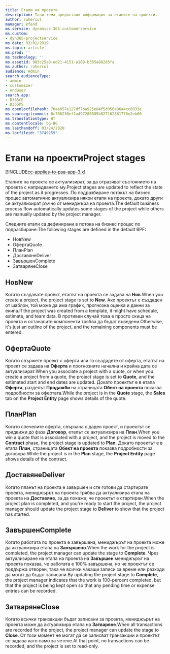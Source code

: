 ```yaml
---
title: Етапи на проекти
description: Тази тема предоставя информация за етапите на проекти.
author: ruhercul
manager: kfend
ms.service: dynamics-365-customerservice
ms.custom:
- dyn365-projectservice
ms.date: 03/01/2019
ms.topic: article
ms.prod: ''
ms.technology: ''
ms.assetid: 983c25a0-ed21-4151-a109-b385a88285fa
ms.author: ruhercul
audience: Admin
search.audienceType:
- admin
- customizer
- enduser
search.app:
- D365CE
- D365PS
ms.openlocfilehash: 70aa057e127df7ba925e84f5d056a06a4cc8833e
ms.sourcegitcommit: 8c786230ef2a497280885b827162561776e2eb00
ms.translationtype: HT
ms.contentlocale: bg-BG
ms.lasthandoff: 03/24/2020
ms.locfileid: "3749259"
---
```

# <a name="project-stages"></a><span data-ttu-id="a688f-103">Етапи на проекти</span><span class="sxs-lookup"><span data-stu-id="a688f-103">Project stages</span></span> 

[!INCLUDE[cc-applies-to-psa-app-3.x](../includes/cc-applies-to-psa-app-3x.md)]

<span data-ttu-id="a688f-104">Етапите на проекта се актуализират, за да отразяват състоянието на проекта с напредването му.</span><span class="sxs-lookup"><span data-stu-id="a688f-104">Project stages are updated to reflect the state of the project as it progresses.</span></span> <span data-ttu-id="a688f-105">По подразбиране потокът на бизнес процес автоматично актуализира някои етапи на проекта, докато други се актуализират ръчно от мениджъра на проекта.</span><span class="sxs-lookup"><span data-stu-id="a688f-105">The default business process flow automatically updates some stages of the project while others are manually updated by the project manager.</span></span> 

<span data-ttu-id="a688f-106">Следните етапи са дефинирани в потока на бизнес процес по подразбиране:</span><span class="sxs-lookup"><span data-stu-id="a688f-106">The following stages are defined in the default BPF:</span></span>

- <span data-ttu-id="a688f-107">Нов</span><span class="sxs-lookup"><span data-stu-id="a688f-107">New</span></span>
- <span data-ttu-id="a688f-108">Оферта</span><span class="sxs-lookup"><span data-stu-id="a688f-108">Quote</span></span>
- <span data-ttu-id="a688f-109">План</span><span class="sxs-lookup"><span data-stu-id="a688f-109">Plan</span></span>
- <span data-ttu-id="a688f-110">Доставяне</span><span class="sxs-lookup"><span data-stu-id="a688f-110">Deliver</span></span>
- <span data-ttu-id="a688f-111">Завършен</span><span class="sxs-lookup"><span data-stu-id="a688f-111">Complete</span></span>
- <span data-ttu-id="a688f-112">Затваряне</span><span class="sxs-lookup"><span data-stu-id="a688f-112">Close</span></span> 

## <a name="new"></a><span data-ttu-id="a688f-113">Нов</span><span class="sxs-lookup"><span data-stu-id="a688f-113">New</span></span>

<span data-ttu-id="a688f-114">Когато създавате проект, етапът на проекта се задава на **Нов**.</span><span class="sxs-lookup"><span data-stu-id="a688f-114">When you create a project, the project stage is set to **New**.</span></span> <span data-ttu-id="a688f-115">Ако проектът е създаден от шаблон, той може да има график, прогнозна оценка и данни за екипа.</span><span class="sxs-lookup"><span data-stu-id="a688f-115">If the project was created from a template, it might have schedule, estimate, and team data.</span></span> <span data-ttu-id="a688f-116">В противен случай това е просто скица на проекта и останалите компоненти трябва да бъдат въведени.</span><span class="sxs-lookup"><span data-stu-id="a688f-116">Otherwise, it's just an outline of the project, and the remaining components must be entered.</span></span>

## <a name="quote"></a><span data-ttu-id="a688f-117">Оферта</span><span class="sxs-lookup"><span data-stu-id="a688f-117">Quote</span></span>

<span data-ttu-id="a688f-118">Когато свържете проект с оферта или го създадете от оферта, етапът на проект се задава на **Оферта** и прогнозните начална и крайна дата се актуализират.</span><span class="sxs-lookup"><span data-stu-id="a688f-118">When you associate a project with a quote, or when you create a project from a quote, the project stage is set to **Quote**, and the estimated start and end dates are updated.</span></span> <span data-ttu-id="a688f-119">Докато проектът е в етапа **Оферта**, разделът **Продажби** на страницата **Обект на проекта** показва подробности за офертата.</span><span class="sxs-lookup"><span data-stu-id="a688f-119">While the project is in the **Quote** stage, the **Sales** tab on the **Project Entity** page shows details of the quote.</span></span>

## <a name="plan"></a><span data-ttu-id="a688f-120">План</span><span class="sxs-lookup"><span data-stu-id="a688f-120">Plan</span></span>

<span data-ttu-id="a688f-121">Когато спечелите оферта, свързана с даден проект, и проектът се придвижи до фаза **Договор**, етапът се актуализира на **План**.</span><span class="sxs-lookup"><span data-stu-id="a688f-121">When you win a quote that is associated with a project, and the project is moved to the **Contract** phase, the project stage is updated to **Plan**.</span></span> <span data-ttu-id="a688f-122">Докато проектът е в етапа **План**, страницата **Обект на проекта** показва подробности за договора.</span><span class="sxs-lookup"><span data-stu-id="a688f-122">While the project is in the **Plan** stage, the **Project Entity** page shows details of the contract.</span></span>

## <a name="deliver"></a><span data-ttu-id="a688f-123">Доставяне</span><span class="sxs-lookup"><span data-stu-id="a688f-123">Deliver</span></span>

<span data-ttu-id="a688f-124">Когато планът на проекта е завършен и сте готови да стартирате проекта, мениджърът на проекта трябва да актуализира етапа на проекта на **Доставяне**, за да покаже, че проектът е стартиран.</span><span class="sxs-lookup"><span data-stu-id="a688f-124">When the project plan is completed, and you're ready to start the project, the project manager should update the project stage to **Deliver** to show that the project has started.</span></span>

## <a name="complete"></a><span data-ttu-id="a688f-125">Завършен</span><span class="sxs-lookup"><span data-stu-id="a688f-125">Complete</span></span> 

<span data-ttu-id="a688f-126">Когато работата по проекта е завършена, мениджърът на проекта може да актуализира етапа на **Завършено**.</span><span class="sxs-lookup"><span data-stu-id="a688f-126">When the work for the project is completed, the project manager can update the stage to **Complete**.</span></span> <span data-ttu-id="a688f-127">Чрез актуализиране на етапа на проекта на **Завършен** мениджърът на проекта показва, че работата е 100% завършена, но че проектът се поддържа отворен, така че всички чакащи записи за време или разходи да могат да бъдат записани.</span><span class="sxs-lookup"><span data-stu-id="a688f-127">By updating the project stage to **Complete**, the project manager indicates that the work is 100-percent completed, but that the project is being kept open so that any pending time or expense entries can be recorded.</span></span>

## <a name="close"></a><span data-ttu-id="a688f-128">Затваряне</span><span class="sxs-lookup"><span data-stu-id="a688f-128">Close</span></span>

<span data-ttu-id="a688f-129">Когато всички транзакции бъдат записани за проекта, мениджърът на проекта може да актуализира етапа на **Затваряне**.</span><span class="sxs-lookup"><span data-stu-id="a688f-129">When all transactions are recorded for the project, the project manager can update the stage to **Close**.</span></span> <span data-ttu-id="a688f-130">От този момент не могат да се записват транзакции и проектът се задава като само за четене.</span><span class="sxs-lookup"><span data-stu-id="a688f-130">At that point, no transactions can be recorded, and the project is set to read-only.</span></span>
